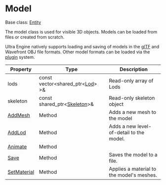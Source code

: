 # Model

Base class: [Entity](Entity.md)

The model class is used for visible 3D objects. Models can be loaded from files or created from scratch.

Ultra Engine natively supports loading and saving of models in the [glTF](https://www.khronos.org/gltf/) and Wavefront OBJ file formats. Other model formats can be loaded via the [plugin](Plugins.md) system.

| Property | Type | Description |
|---|---|---|
| lods | const vector<shared_ptr<[Lod](Lod.md)\> \>& | Read-only array of Lods |
| skeleton | const shared_ptr<[Skeleton](Skeleton.md)\>& | Read-only skeleton object |
| [AddMesh](Model_AddMesh.md) | Method | Adds a new mesh to the model |
| [AddLod](Model_AddLod.md) | Method |  Adds a new level-of-detail to the model. |
| [Animate](Model_Animate.md) | Method |  |
| [Save](Model_Save.md) | Method |  Saves the model to a file. |
| [SetMaterial](Model_SetMaterial.md) | Method |  Applies a material to the model's meshes. |

